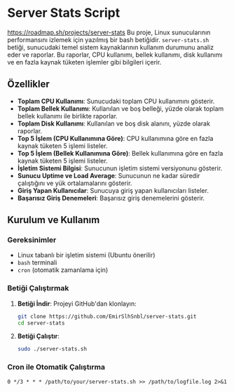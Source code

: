 # Server Stats Script
https://roadmap.sh/projects/server-stats
Bu proje, Linux sunucularının performansını izlemek için yazılmış bir bash betiğidir. `server-stats.sh` betiği, sunucudaki temel sistem kaynaklarının kullanım durumunu analiz eder ve raporlar. Bu raporlar, CPU kullanımı, bellek kullanımı, disk kullanımı ve en fazla kaynak tüketen işlemler gibi bilgileri içerir.

## Özellikler

- **Toplam CPU Kullanımı**: Sunucudaki toplam CPU kullanımını gösterir.
- **Toplam Bellek Kullanımı**: Kullanılan ve boş belleği, yüzde olarak toplam bellek kullanımı ile birlikte raporlar.
- **Toplam Disk Kullanımı**: Kullanılan ve boş disk alanını, yüzde olarak raporlar.
- **Top 5 İşlem (CPU Kullanımına Göre)**: CPU kullanımına göre en fazla kaynak tüketen 5 işlemi listeler.
- **Top 5 İşlem (Bellek Kullanımına Göre)**: Bellek kullanımına göre en fazla kaynak tüketen 5 işlemi listeler.
- **İşletim Sistemi Bilgisi**: Sunucunun işletim sistemi versiyonunu gösterir.
- **Sunucu Uptime ve Load Average**: Sunucunun ne kadar süredir çalıştığını ve yük ortalamalarını gösterir.
- **Giriş Yapan Kullanıcılar**: Sunucuya giriş yapan kullanıcıları listeler.
- **Başarısız Giriş Denemeleri**: Başarısız giriş denemelerini gösterir.

## Kurulum ve Kullanım

### Gereksinimler

- Linux tabanlı bir işletim sistemi (Ubuntu önerilir)
- `bash` terminali
- `cron` (otomatik zamanlama için)

### Betiği Çalıştırmak

1. **Betiği İndir**:
   Projeyi GitHub'dan klonlayın:
   ```bash
   git clone https://github.com/EmirSlhSnbl/server-stats.git
   cd server-stats
 2. **Betiği Çalıştır**:
    ```bash
    sudo ./server-stats.sh

### Cron ile Otomatik Çalıştırma
   ```cron
  0 */3 * * * /path/to/your/server-stats.sh >> /path/to/logfile.log 2>&1



